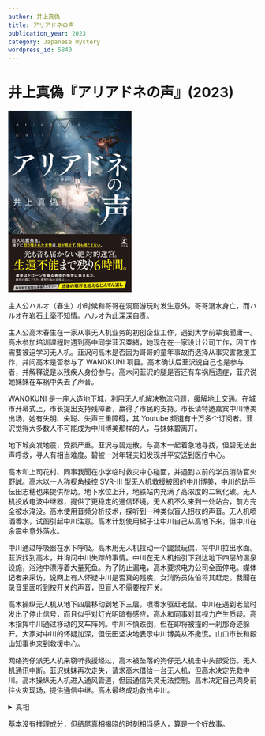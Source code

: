 ```yaml
---
author: 井上真偽
title: アリアドネの声
publication_year: 2023
category: Japanese mystery
wordpress_id: 5840
---
```


# 井上真偽『アリアドネの声』(2023)

<img src=images/2023_cover.jpg width=250/>

主人公ハルオ（春生）小时候和哥哥在洞窟游玩时发生意外，哥哥溺水身亡，而ハルオ在岩石上毫不知情。ハルオ为此深深自责。

主人公高木春生在一家从事无人机业务的初创企业工作，遇到大学前辈我聞庸一。高木参加培训课程时遇到高中同学韮沢粟緒，她现在在一家设计公司工作，因工作需要被迫学习无人机。韮沢问高木是否因为哥哥的童年事故而选择从事灾害救援工作，并问高木是否参与了 WANOKUNI 项目。高木确认后韮沢说自己也是参与者，并解释说是以残疾人身份参与。高木问韮沢的腿是否还有车祸后遗症，韮沢说她妹妹在车祸中失去了声音。

WANOKUNI 是一座人造地下城，利用无人机解决物流问题，缓解地上交通。在城市开幕式上，市长提出支持残障者，赢得了市民的支持。市长请特邀嘉宾中川博美出场，她有失明、失聪、失声三重障碍，其 Youtube 频道有十万多个订阅者。韮沢觉得大多数人不可能成为中川博美那样的人，与妹妹碧离开。

地下城突发地震，受损严重。韮沢与碧走散，与高木一起着急地寻找，但碧无法出声呼救，寻人有相当难度。碧被一对年轻夫妇发现并平安送到医疗中心。

高木和上司花村、同事我聞在小学临时救灾中心碰面，并遇到以前的学员消防官火野誠。高木以一人称视角操控 SVR-III 型无人机救援被困的中川博美，中川的助手伝田志穂也来提供帮助。地下水位上升，地铁站内充满了高浓度的二氧化碳。无人机投放电波中继器，提供了更稳定的通信环境。无人机不久来到一处站台，前方完全被水淹没。高木使用音频分析技术，探听到一种类似盲人拐杖的声音。无人机喷洒香水，试图引起中川注意。高木计划使用梯子让中川自己从高地下来，但中川在余震中意外落水。

中川通过呼吸器在水下呼吸。高木用无人机拉动一个鼹鼠玩偶，将中川拉出水面。韮沢找到高木，并询问中川失踪的事情。中川在无人机指引下到达地下四层的温泉设施，浴池中漂浮着大量死鱼。为了防止漏电，高木要求电力公司全面停电。媒体记者来采访，说网上有人怀疑中川是否真的残疾，女消防员佐伯将其赶走。我聞在录音里面听到按开关的声音，但盲人不需要按开关。

高木操纵无人机从地下四层移动到地下三层，喷香水驱赶老鼠。中川在遇到老鼠时发出了停止信号，而且似乎对灯光明暗有感应，高木和同事对其视力产生质疑。高木指挥中川通过移动的叉车阵列。中川不慎跌倒，但在即将被撞的一刹那奇迹躲开。大家对中川的怀疑加深，但伝田坚决地表示中川博美从不撒谎。山口市长和殿山知事也来到救援中心。

网络狗仔派无人机来窃听救援经过，高木被坠落的狗仔无人机击中头部受伤。无人机通讯中断。韮沢妹妹再次走失，请求高木借给一台无人机，但高木决定先救中川。高木操纵无人机进入通风管道，但因通信失灵无法控制。高木决定自己肉身前往火灾现场，提供通信中继。高木最终成功救出中川。

<details><summary>真相</summary>
韮沢的妹妹碧摔落地下三层的浴池，与中川相遇。中川背负碧前行，二人互相补足缺陷。
</details>

基本没有推理成分，但结尾真相揭晓的时刻相当感人，算是一个好故事。